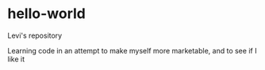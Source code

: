 # hello-world

Levi's repository

Learning code in an attempt to make myself more marketable, and to see if I like it
